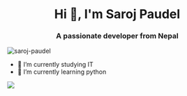<h1 align="center">Hi 👋, I'm Saroj Paudel</h1>
<h3 align="center">A passionate developer from Nepal</h3>

<p align="left"> <img src="https://komarev.com/ghpvc/?username=saroj-paudel&label=Profile%20views&color=0e75b6&style=flat" alt="saroj-paudel" /> </p>

- 🔭 I’m currently studying IT
- 🌱 I’m currently learning python

![](https://nirzak-streak-stats.vercel.app/?user=saroj-paudel&theme=vue-dark&hide_border=true)<br>
